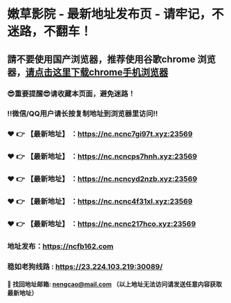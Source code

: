 # 嫩草影院 - 最新地址发布页 - 请牢记，不迷路，不翻车！

## 請不要使用国产浏览器，推荐使用谷歌chrome 浏览器，<a href = "https://www.google.cn/chrome/">请点击这里下载chrome手机浏览器</a>

### :sunglasses:重要提醒:sunglasses:请收藏本页面，避免迷路！
### ‼️微信/QQ用户请长按复制地址到浏览器里访问‼️

### :heart: :point_right: 【最新地址】 ：https://nc.ncnc7gi97t.xyz:23569
### :heart: :point_right: 【最新地址】 ：https://nc.ncncps7hnh.xyz:23569
### :heart: :point_right: 【最新地址】 ：https://nc.ncncyd2nzb.xyz:23569
### :heart: :point_right: 【最新地址】 ：https://nc.ncnc4f31xl.xyz:23569
### :heart: :point_right: 【最新地址】 ：https://nc.ncnc217hco.xyz:23569

### 地址发布：https://ncfb162.com
### 稳如老狗线路 : https://23.224.103.219:30089/

#### :e-mail: __找回地址邮箱: nengcao@mail.com （以上地址无法访问请发送任意内容获取最新地址）__
